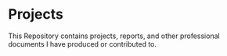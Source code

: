 # Projects
This Repository contains projects, reports, and other professional documents I have produced or contributed to.

